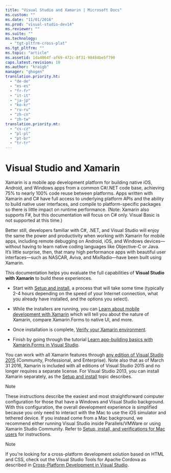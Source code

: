 ```yaml
---
title: "Visual Studio and Xamarin | Microsoft Docs"
ms.custom: ""
ms.date: "11/01/2016"
ms.prod: "visual-studio-dev14"
ms.reviewer: ""
ms.suite: ""
ms.technology: 
  - "tgt-pltfrm-cross-plat"
ms.tgt_pltfrm: ""
ms.topic: "article"
ms.assetid: 1da4064f-af69-472c-8f31-98484be5f790
caps.latest.revision: 10
ms.author: "kraigb"
manager: "ghogen"
translation.priority.ht: 
  - "de-de"
  - "es-es"
  - "fr-fr"
  - "it-it"
  - "ja-jp"
  - "ko-kr"
  - "ru-ru"
  - "zh-cn"
  - "zh-tw"
translation.priority.mt: 
  - "cs-cz"
  - "pl-pl"
  - "pt-br"
  - "tr-tr"
---
```

# Visual Studio and Xamarin
Xamarin is a mobile app development platform for building native iOS, Android, and Windows apps from a common C#/.NET code base, achieving 75% to nearly 100% code reuse between platforms. Apps written with Xamarin and C# have full access to underlying platform APIs and the ability to build native user interfaces, and compile to platform-specific packages so there is little impact on runtime performance. (Note: Xamarin also supports F#, but this documentation will focus on C# only. Visual Basic is not supported at this time.)  
  
 Better still, developers familiar with C#, .NET, and Visual Studio will enjoy the same the power and productivity when working with Xamarin for mobile apps, including remote debugging on Android, iOS, and Windows devices—without having to learn native coding languages like Objective-C or Java. It’s little surprise, then, that many high performance apps with beautiful user interfaces—such as NASCAR, Aviva, and MixRadio—have been built using Xamarin.  
  
 This documentation helps you evaluate the full capabilities of **Visual Studio with Xamarin** to build these experiences.  
  
-   Start with [Setup and install](../cross-platform/setup-and-install.md), a process that will take some time (typically 2-4 hours depending on the speed of your Internet connection, what you already have installed, and the options you select).  
  
-   While the installers are running, you can [Learn about mobile development with Xamarin](../cross-platform/learn-about-mobile-development-with-xamarin.md) which will tell you about the nature of Xamarin, compare Xamarin.Forms to native UI, and more.  
  
-   Once installation is complete, [Verify your Xamarin environment](../cross-platform/verify-your-xamarin-environment.md).  
  
-   Finish by going through the tutorial [Learn app-building basics with Xamarin.Forms in Visual Studio](../cross-platform/learn-app-building-basics-with-xamarin-forms-in-visual-studio.md).  
  
 You can work with all Xamarin features through [any edition of Visual Studio 2015](https://www.visualstudio.com/vs-2015-product-editions) (Community, Professional, and Enterprise). Note also that as of March 31 2016, Xamarin is included with all editions of Visual Studio 2015 and no longer requires a separate license. For Visual Studio 2013, you can install Xamarin separately, as the [Setup and install](../cross-platform/setup-and-install.md) topic describes.  
  
> [!NOTE]
>  These instructions describe the easiest and most straightforward computer configuration for those that have a Windows and Visual Studio background. With this configuration, the overall development experience is simplified because you only need to interact with the Mac to use the iOS simulator and tethered device. If you instead come from a Mac background, we recommend either running Visual Studio inside Parallels/VMWare or using Xamarin Studio Community. Refer to [Setup, install, and verifications for Mac users](../cross-platform/setup-install-and-verifications-for-mac-users.md) for instructions.  
  
> [!NOTE]
>  If you're looking for a cross-platform development solution based on HTML and CSS, check out the Visual Studio Tools for Apache Cordova as described in [Cross-Platform Development in Visual Studio](../cross-platform/cross-platform-mobile-development-in-visual-studio.md#HTML).